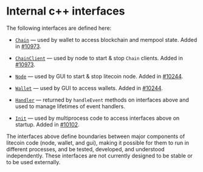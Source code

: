 # Internal c++ interfaces

The following interfaces are defined here:

* [`Chain`](chain.h) — used by wallet to access blockchain and mempool state. Added in [#10973](https://github.com/litecoin/litecoin/pull/10973).

* [`ChainClient`](chain.h) — used by node to start & stop `Chain` clients. Added in [#10973](https://github.com/litecoin/litecoin/pull/10973).

* [`Node`](node.h) — used by GUI to start & stop litecoin node. Added in [#10244](https://github.com/litecoin/litecoin/pull/10244).

* [`Wallet`](wallet.h) — used by GUI to access wallets. Added in [#10244](https://github.com/litecoin/litecoin/pull/10244).

* [`Handler`](handler.h) — returned by `handleEvent` methods on interfaces above and used to manage lifetimes of event handlers.

* [`Init`](init.h) — used by multiprocess code to access interfaces above on startup. Added in [#10102](https://github.com/litecoin/litecoin/pull/10102).

The interfaces above define boundaries between major components of litecoin code (node, wallet, and gui), making it possible for them to run in different processes, and be tested, developed, and understood independently. These interfaces are not currently designed to be stable or to be used externally.
